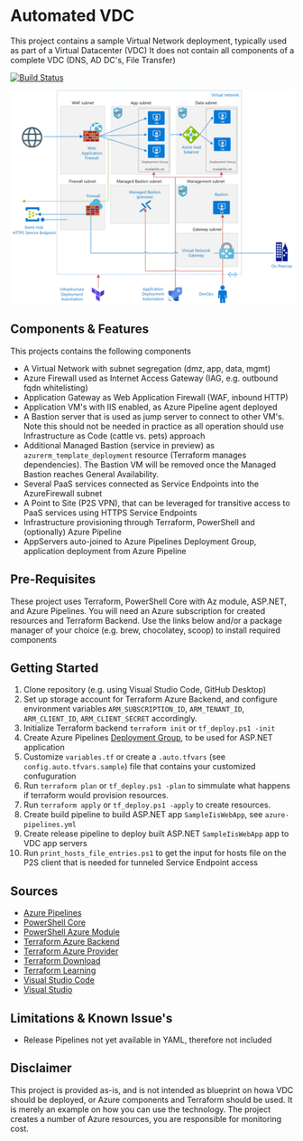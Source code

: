 # Automated VDC
This project contains a sample Virtual Network deployment, typically used as part of a Virtual Datacenter (VDC)
It does not contain all components of a complete VDC (DNS, AD DC's, File Transfer)

[![Build Status](https://dev.azure.com/ericvan/VDC/_apis/build/status/vdc-terraform-validate-ci?branchName=master)](https://dev.azure.com/ericvan/VDC/_build/latest?definitionId=43&branchName=master)

![alt text](diagram.png "Architecture")

## Components & Features
This projects contains the following components
- A Virtual Network with subnet segregation (dmz, app, data, mgmt)
- Azure Firewall used as Internet Access Gateway (IAG, e.g. outbound fqdn whitelisting)
- Application Gateway as Web Application Firewall (WAF, inbound HTTP)
- Application VM's with IIS enabled, as Azure Pipeline agent deployed
- A Bastion server that is used as jump server to connect to other VM's. Note this should not be needed in practice as all operation should use Infrastructure as Code (cattle vs. pets) approach
- Additional Managed Bastion (service in preview) as `azurerm_template_deployment` resource (Terraform manages dependencies). The Bastion VM will be removed once the Managed Bastion reaches General Availability.
- Several PaaS services connected as Service Endpoints into the AzureFirewall subnet
- A Point to Site (P2S VPN), that can be leveraged for transitive access to PaaS services using HTTPS Service Endpoints
- Infrastructure provisioning through Terraform, PowerShell and (optionally) Azure Pipeline
- AppServers auto-joined to Azure Pipelines Deployment Group, application deployment from Azure Pipeline

## Pre-Requisites
These project uses Terraform, PowerShell Core with Az module, ASP.NET, and Azure Pipelines. You will need an Azure subscription for created resources and Terraform Backend. Use the links below and/or a package manager of your choice (e.g. brew, chocolatey, scoop) to install required components

## Getting Started
1.	Clone repository (e.g. using Visual Studio Code, GitHub Desktop)
2.  Set up storage account for Terraform Azure Backend, and configure environment variables `ARM_SUBSCRIPTION_ID`, `ARM_TENANT_ID`, `ARM_CLIENT_ID`, `ARM_CLIENT_SECRET` accordingly. 
3.	Initialize Terraform backend `terraform init` or `tf_deploy.ps1 -init`
4.  Create Azure Pipelines [Deployment Group](https://docs.microsoft.com/en-us/azure/devops/pipelines/release/deployment-groups/?view=azure-devops), to be used for ASP.NET application
5.  Customize `variables.tf` or create a `.auto.tfvars` (see `config.auto.tfvars.sample`) file that contains your customized confuguration
6.  Run `terraform plan` or `tf_deploy.ps1 -plan` to simmulate what happens if terraform would provision resources. 
7.  Run `terraform apply` or `tf_deploy.ps1 -apply` to create resources. 
8.  Create build pipeline to build ASP.NET app `SampleIisWebApp`, see `azure-pipelines.yml`
9.  Create release pipeline to deploy built ASP.NET `SampleIisWebApp` app to VDC app servers
10.	Run `print_hosts_file_entries.ps1` to get the input for hosts file on the P2S client that is needed for tunneled Service Endpoint access

## Sources
- [Azure Pipelines](https://azure.microsoft.com/en-us/services/devops/pipelines/)
- [PowerShell Core](https://github.com/PowerShell/PowerShell)
- [PowerShell Azure Module](https://github.com/Azure/azure-powershell)
- [Terraform Azure Backend](https://www.terraform.io/docs/providers/azurerm/index.html)
- [Terraform Azure Provider](https://www.terraform.io/docs/backends/types/azurerm.html)
- [Terraform Download](https://www.terraform.io/downloads.html)
- [Terraform Learning](https://learn.hashicorp.com/terraform/)
- [Visual Studio Code](https://github.com/Microsoft/vscode)
- [Visual Studio](https://visualstudio.microsoft.com/free-developer-offers/)

## Limitations & Known Issue's
- Release Pipelines not yet available in YAML, therefore not included

## Disclaimer
This project is provided as-is, and is not intended as blueprint on howa VDC should be deployed, or Azure components and Terraform should be used. It is merely an example on how you can use the technology. The project creates a number of Azure resources, you are responsible for monitoring cost.